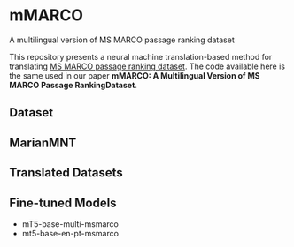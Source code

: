 # mMARCO
A multilingual version of MS MARCO passage ranking dataset

This repository presents a neural machine translation-based method for translating [MS MARCO passage ranking dataset](https://microsoft.github.io/msmarco/).
The code available here is the same used in our paper **mMARCO: A Multilingual Version of MS MARCO Passage RankingDataset**.

## Dataset

## MarianMNT

## Translated Datasets

## Fine-tuned Models
* mT5-base-multi-msmarco
* mt5-base-en-pt-msmarco
